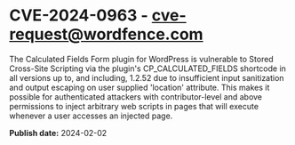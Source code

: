 # CVE-2024-0963 - cve-request@wordfence.com

The Calculated Fields Form plugin for WordPress is vulnerable to Stored Cross-Site Scripting via the plugin's CP_CALCULATED_FIELDS shortcode in all versions up to, and including, 1.2.52 due to insufficient input sanitization and output escaping on user supplied 'location' attribute. This makes it possible for authenticated attackers with contributor-level and above permissions to inject arbitrary web scripts in pages that will execute whenever a user accesses an injected page.

**Publish date:** 2024-02-02
